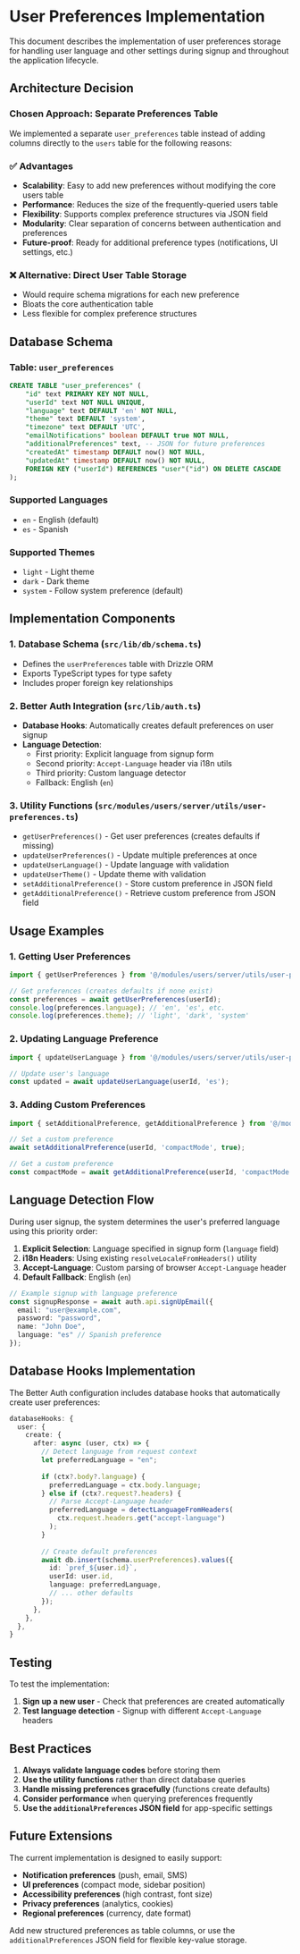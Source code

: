 # User Preferences Implementation

This document describes the implementation of user preferences storage for handling user language and other settings during signup and throughout the application lifecycle.

## Architecture Decision

### Chosen Approach: Separate Preferences Table

We implemented a separate `user_preferences` table instead of adding columns directly to the `users` table for the following reasons:

### ✅ Advantages

- **Scalability**: Easy to add new preferences without modifying the core users table
- **Performance**: Reduces the size of the frequently-queried users table
- **Flexibility**: Supports complex preference structures via JSON field
- **Modularity**: Clear separation of concerns between authentication and preferences
- **Future-proof**: Ready for additional preference types (notifications, UI settings, etc.)

### ❌ Alternative: Direct User Table Storage

- Would require schema migrations for each new preference
- Bloats the core authentication table
- Less flexible for complex preference structures

## Database Schema

### Table: `user_preferences`

```sql
CREATE TABLE "user_preferences" (
    "id" text PRIMARY KEY NOT NULL,
    "userId" text NOT NULL UNIQUE,
    "language" text DEFAULT 'en' NOT NULL,
    "theme" text DEFAULT 'system',
    "timezone" text DEFAULT 'UTC', 
    "emailNotifications" boolean DEFAULT true NOT NULL,
    "additionalPreferences" text, -- JSON for future preferences
    "createdAt" timestamp DEFAULT now() NOT NULL,
    "updatedAt" timestamp DEFAULT now() NOT NULL,
    FOREIGN KEY ("userId") REFERENCES "user"("id") ON DELETE CASCADE
);
```

### Supported Languages

- `en` - English (default)
- `es` - Spanish

### Supported Themes

- `light` - Light theme
- `dark` - Dark theme
- `system` - Follow system preference (default)

## Implementation Components

### 1. Database Schema (`src/lib/db/schema.ts`)

- Defines the `userPreferences` table with Drizzle ORM
- Exports TypeScript types for type safety
- Includes proper foreign key relationships

### 2. Better Auth Integration (`src/lib/auth.ts`)

- **Database Hooks**: Automatically creates default preferences on user signup
- **Language Detection**:
  - First priority: Explicit language from signup form
  - Second priority: `Accept-Language` header via i18n utils
  - Third priority: Custom language detector 
  - Fallback: English (`en`)

### 3. Utility Functions (`src/modules/users/server/utils/user-preferences.ts`)

- `getUserPreferences()` - Get user preferences (creates defaults if missing)
- `updateUserPreferences()` - Update multiple preferences at once
- `updateUserLanguage()` - Update language with validation
- `updateUserTheme()` - Update theme with validation
- `setAdditionalPreference()` - Store custom preference in JSON field
- `getAdditionalPreference()` - Retrieve custom preference from JSON field

## Usage Examples

### 1. Getting User Preferences

```typescript
import { getUserPreferences } from '@/modules/users/server/utils/user-preferences';

// Get preferences (creates defaults if none exist)
const preferences = await getUserPreferences(userId);
console.log(preferences.language); // 'en', 'es', etc.
console.log(preferences.theme); // 'light', 'dark', 'system'
```

### 2. Updating Language Preference

```typescript
import { updateUserLanguage } from '@/modules/users/server/utils/user-preferences';

// Update user's language
const updated = await updateUserLanguage(userId, 'es');
```

### 3. Adding Custom Preferences

```typescript
import { setAdditionalPreference, getAdditionalPreference } from '@/modules/users/server/utils/user-preferences';

// Set a custom preference
await setAdditionalPreference(userId, 'compactMode', true);

// Get a custom preference
const compactMode = await getAdditionalPreference(userId, 'compactMode', false);
```

## Language Detection Flow

During user signup, the system determines the user's preferred language using this priority order:

1. **Explicit Selection**: Language specified in signup form (`language` field)
2. **i18n Headers**: Using existing `resolveLocaleFromHeaders()` utility
3. **Accept-Language**: Custom parsing of browser `Accept-Language` header
4. **Default Fallback**: English (`en`)

```typescript
// Example signup with language preference
const signupResponse = await auth.api.signUpEmail({
  email: "user@example.com",
  password: "password",
  name: "John Doe",
  language: "es" // Spanish preference
});
```

## Database Hooks Implementation

The Better Auth configuration includes database hooks that automatically create user preferences:

```typescript
databaseHooks: {
  user: {
    create: {
      after: async (user, ctx) => {
        // Detect language from request context
        let preferredLanguage = "en";
        
        if (ctx?.body?.language) {
          preferredLanguage = ctx.body.language;
        } else if (ctx?.request?.headers) {
          // Parse Accept-Language header
          preferredLanguage = detectLanguageFromHeaders(
            ctx.request.headers.get("accept-language")
          );
        }
        
        // Create default preferences
        await db.insert(schema.userPreferences).values({
          id: `pref_${user.id}`,
          userId: user.id,
          language: preferredLanguage,
          // ... other defaults
        });
      },
    },
  },
}
```

## Testing

To test the implementation:

1. **Sign up a new user** - Check that preferences are created automatically
2. **Test language detection** - Signup with different `Accept-Language` headers

## Best Practices

1. **Always validate language codes** before storing them
2. **Use the utility functions** rather than direct database queries
3. **Handle missing preferences gracefully** (functions create defaults)
4. **Consider performance** when querying preferences frequently
5. **Use the `additionalPreferences` JSON field** for app-specific settings

## Future Extensions

The current implementation is designed to easily support:

- **Notification preferences** (push, email, SMS)
- **UI preferences** (compact mode, sidebar position)
- **Accessibility preferences** (high contrast, font size)
- **Privacy preferences** (analytics, cookies)
- **Regional preferences** (currency, date format)

Add new structured preferences as table columns, or use the `additionalPreferences` JSON field for flexible key-value storage.

